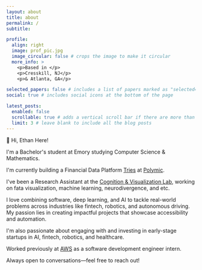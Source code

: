 ```yaml
---
layout: about
title: about
permalink: /
subtitle:

profile:
  align: right
  image: prof_pic.jpg
  image_circular: false # crops the image to make it circular
  more_info: >
    <p>Based in </p>
    <p>Cresskill, NJ</p>
    <p>& Atlanta, GA</p>

selected_papers: false # includes a list of papers marked as "selected={true}"
social: true # includes social icons at the bottom of the page

latest_posts:
  enabled: false
  scrollable: true # adds a vertical scroll bar if there are more than 3 new posts items
  limit: 3 # leave blank to include all the blog posts
---
```


👋 Hi, Ethan Here!

I'm a Bachelor's student at Emory studying Computer Science & Mathematics.

I'm currently building a Financial Data Platform [Tries](https://github.com/polymic) at [Polymic](https://www.linkedin.com/company/polymic-tries/about/?viewAsMember=true).

I've been a Research Assistant at the [Cognition & Visualization Lab](https://cav-lab.github.io/), working on fata visualization, machine learning, neurodivergence, and etc.

I love combining software, deep learning, and AI to tackle real-world problems across industries like fintech, robotics, and autonomous driving. My passion lies in creating impactful projects that showcase accessibility and automation.

I'm also passionate about engaging with and investing in early-stage startups in AI, fintech, robotics, and healthcare.

Worked previously at [AWS](https://aws.amazon.com/) as a software development engineer intern.

Always open to conversations—feel free to reach out!
